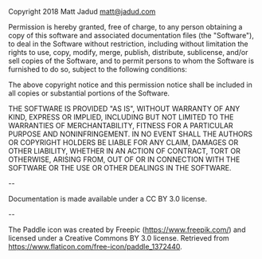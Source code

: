 Copyright 2018 Matt Jadud <matt@jadud.com>

Permission is hereby granted, free of charge, to any person obtaining a copy of this software and associated documentation files (the "Software"), to deal in the Software without restriction, including without limitation the rights to use, copy, modify, merge, publish, distribute, sublicense, and/or sell copies of the Software, and to permit persons to whom the Software is furnished to do so, subject to the following conditions:

The above copyright notice and this permission notice shall be included in all copies or substantial portions of the Software.

THE SOFTWARE IS PROVIDED "AS IS", WITHOUT WARRANTY OF ANY KIND, EXPRESS OR IMPLIED, INCLUDING BUT NOT LIMITED TO THE WARRANTIES OF MERCHANTABILITY, FITNESS FOR A PARTICULAR PURPOSE AND NONINFRINGEMENT. IN NO EVENT SHALL THE AUTHORS OR COPYRIGHT HOLDERS BE LIABLE FOR ANY CLAIM, DAMAGES OR OTHER LIABILITY, WHETHER IN AN ACTION OF CONTRACT, TORT OR OTHERWISE, ARISING FROM, OUT OF OR IN CONNECTION WITH THE SOFTWARE OR THE USE OR OTHER DEALINGS IN THE SOFTWARE.

-- 

Documentation is made available under a CC BY 3.0 license.

--

The Paddle icon was created by Freepic (https://www.freepik.com/) and licensed under a Creative Commons BY 3.0 license. Retrieved from https://www.flaticon.com/free-icon/paddle_1372440.


